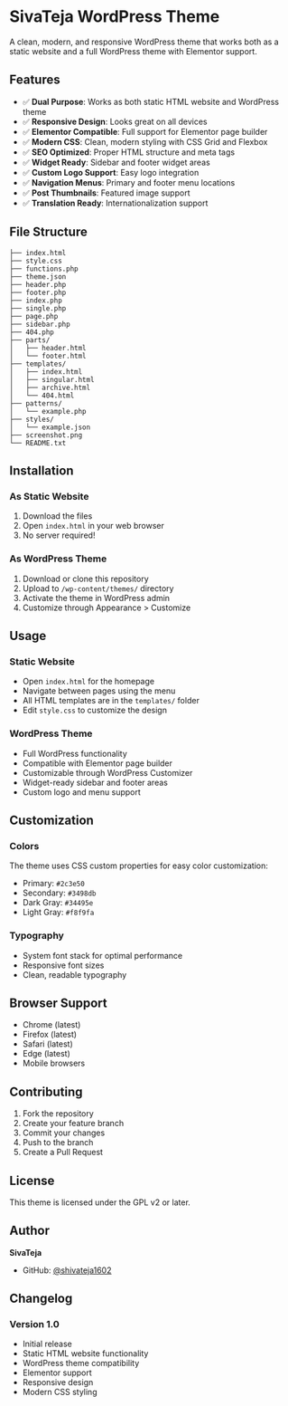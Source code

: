 # SivaTeja WordPress Theme

A clean, modern, and responsive WordPress theme that works both as a static website and a full WordPress theme with Elementor support.

## Features

- ✅ **Dual Purpose**: Works as both static HTML website and WordPress theme
- ✅ **Responsive Design**: Looks great on all devices
- ✅ **Elementor Compatible**: Full support for Elementor page builder
- ✅ **Modern CSS**: Clean, modern styling with CSS Grid and Flexbox
- ✅ **SEO Optimized**: Proper HTML structure and meta tags
- ✅ **Widget Ready**: Sidebar and footer widget areas
- ✅ **Custom Logo Support**: Easy logo integration
- ✅ **Navigation Menus**: Primary and footer menu locations
- ✅ **Post Thumbnails**: Featured image support
- ✅ **Translation Ready**: Internationalization support

## File Structure

```
├── index.html             
├── style.css             
├── functions.php          
├── theme.json          
├── header.php          
├── footer.php            
├── index.php            
├── single.php           
├── page.php              
├── sidebar.php          
├── 404.php             
├── parts/
│   ├── header.html      
│   └── footer.html     
├── templates/
│   ├── index.html       
│   ├── singular.html     
│   ├── archive.html     
│   └── 404.html          
├── patterns/
│   └── example.php      
├── styles/
│   └── example.json      
├── screenshot.png        
└── README.txt           
```

## Installation

### As Static Website
1. Download the files
2. Open `index.html` in your web browser
3. No server required!

### As WordPress Theme
1. Download or clone this repository
2. Upload to `/wp-content/themes/` directory
3. Activate the theme in WordPress admin
4. Customize through Appearance > Customize

## Usage

### Static Website
- Open `index.html` for the homepage
- Navigate between pages using the menu
- All HTML templates are in the `templates/` folder
- Edit `style.css` to customize the design

### WordPress Theme
- Full WordPress functionality
- Compatible with Elementor page builder
- Customizable through WordPress Customizer
- Widget-ready sidebar and footer areas
- Custom logo and menu support

## Customization

### Colors
The theme uses CSS custom properties for easy color customization:
- Primary: `#2c3e50`
- Secondary: `#3498db`
- Dark Gray: `#34495e`
- Light Gray: `#f8f9fa`

### Typography
- System font stack for optimal performance
- Responsive font sizes
- Clean, readable typography

## Browser Support
- Chrome (latest)
- Firefox (latest)
- Safari (latest)
- Edge (latest)
- Mobile browsers

## Contributing
1. Fork the repository
2. Create your feature branch
3. Commit your changes
4. Push to the branch
5. Create a Pull Request

## License
This theme is licensed under the GPL v2 or later.

## Author
**SivaTeja**
- GitHub: [@shivateja1602](https://github.com/shivateja1602)

## Changelog

### Version 1.0
- Initial release
- Static HTML website functionality
- WordPress theme compatibility
- Elementor support
- Responsive design
- Modern CSS styling
